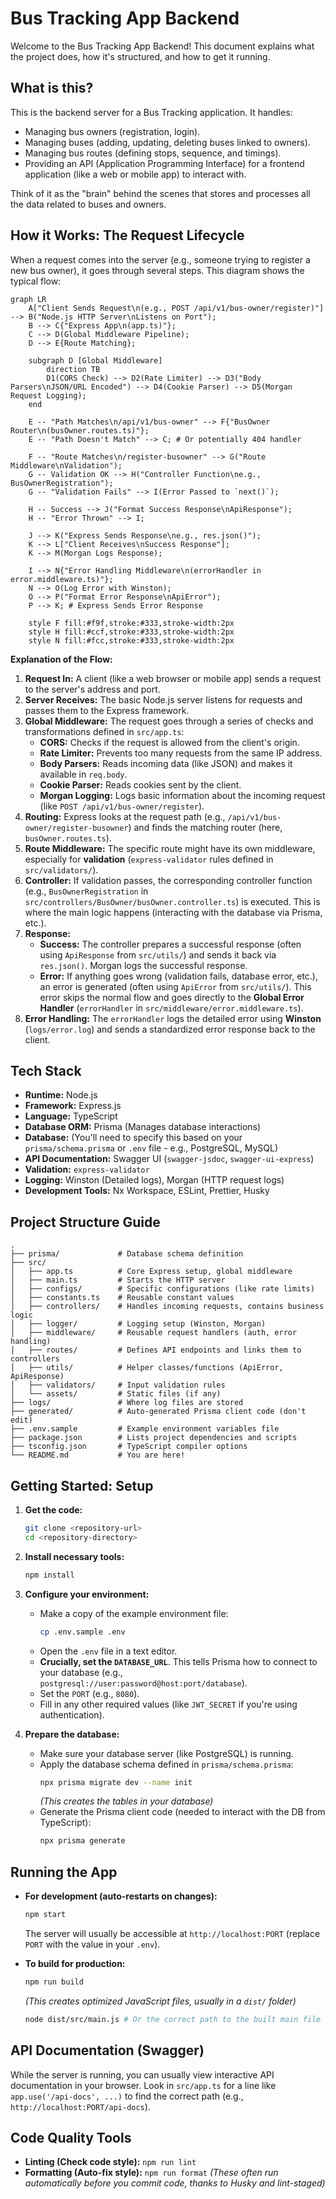 # Bus Tracking App Backend

Welcome to the Bus Tracking App Backend! This document explains what the project does, how it's structured, and how to get it running.

## What is this?

This is the backend server for a Bus Tracking application. It handles:

- Managing bus owners (registration, login).
- Managing buses (adding, updating, deleting buses linked to owners).
- Managing bus routes (defining stops, sequence, and timings).
- Providing an API (Application Programming Interface) for a frontend application (like a web or mobile app) to interact with.

Think of it as the "brain" behind the scenes that stores and processes all the data related to buses and owners.

## How it Works: The Request Lifecycle

When a request comes into the server (e.g., someone trying to register a new bus owner), it goes through several steps. This diagram shows the typical flow:

```mermaid
graph LR
    A["Client Sends Request\n(e.g., POST /api/v1/bus-owner/register)"] --> B("Node.js HTTP Server\nListens on Port");
    B --> C{"Express App\n(app.ts)"};
    C --> D(Global Middleware Pipeline);
    D --> E{Route Matching};

    subgraph D [Global Middleware]
        direction TB
        D1(CORS Check) --> D2(Rate Limiter) --> D3("Body Parsers\nJSON/URL Encoded") --> D4(Cookie Parser) --> D5(Morgan Request Logging);
    end

    E -- "Path Matches\n/api/v1/bus-owner" --> F{"BusOwner Router\n(busOwner.routes.ts)"};
    E -- "Path Doesn't Match" --> C; # Or potentially 404 handler

    F -- "Route Matches\n/register-busowner" --> G("Route Middleware\nValidation");
    G -- Validation OK --> H("Controller Function\ne.g., BusOwnerRegistration");
    G -- "Validation Fails" --> I(Error Passed to `next()`);

    H -- Success --> J("Format Success Response\nApiResponse");
    H -- "Error Thrown" --> I;

    J --> K("Express Sends Response\ne.g., res.json()");
    K --> L["Client Receives\nSuccess Response"];
    K --> M(Morgan Logs Response);

    I --> N{"Error Handling Middleware\n(errorHandler in error.middleware.ts)"};
    N --> O(Log Error with Winston);
    O --> P("Format Error Response\nApiError");
    P --> K; # Express Sends Error Response

    style F fill:#f9f,stroke:#333,stroke-width:2px
    style H fill:#ccf,stroke:#333,stroke-width:2px
    style N fill:#fcc,stroke:#333,stroke-width:2px
```

**Explanation of the Flow:**

1.  **Request In:** A client (like a web browser or mobile app) sends a request to the server's address and port.
2.  **Server Receives:** The basic Node.js server listens for requests and passes them to the Express framework.
3.  **Global Middleware:** The request goes through a series of checks and transformations defined in `src/app.ts`:
    - **CORS:** Checks if the request is allowed from the client's origin.
    - **Rate Limiter:** Prevents too many requests from the same IP address.
    - **Body Parsers:** Reads incoming data (like JSON) and makes it available in `req.body`.
    - **Cookie Parser:** Reads cookies sent by the client.
    - **Morgan Logging:** Logs basic information about the incoming request (like `POST /api/v1/bus-owner/register`).
4.  **Routing:** Express looks at the request path (e.g., `/api/v1/bus-owner/register-busowner`) and finds the matching router (here, `busOwner.routes.ts`).
5.  **Route Middleware:** The specific route might have its own middleware, especially for **validation** (`express-validator` rules defined in `src/validators/`).
6.  **Controller:** If validation passes, the corresponding controller function (e.g., `BusOwnerRegistration` in `src/controllers/BusOwner/busOwner.controller.ts`) is executed. This is where the main logic happens (interacting with the database via Prisma, etc.).
7.  **Response:**
    - **Success:** The controller prepares a successful response (often using `ApiResponse` from `src/utils/`) and sends it back via `res.json()`. Morgan logs the successful response.
    - **Error:** If anything goes wrong (validation fails, database error, etc.), an error is generated (often using `ApiError` from `src/utils/`). This error skips the normal flow and goes directly to the **Global Error Handler** (`errorHandler` in `src/middleware/error.middleware.ts`).
8.  **Error Handling:** The `errorHandler` logs the detailed error using **Winston** (`logs/error.log`) and sends a standardized error response back to the client.

## Tech Stack

- **Runtime:** Node.js
- **Framework:** Express.js
- **Language:** TypeScript
- **Database ORM:** Prisma (Manages database interactions)
- **Database:** (You'll need to specify this based on your `prisma/schema.prisma` or `.env` file - e.g., PostgreSQL, MySQL)
- **API Documentation:** Swagger UI (`swagger-jsdoc`, `swagger-ui-express`)
- **Validation:** `express-validator`
- **Logging:** Winston (Detailed logs), Morgan (HTTP request logs)
- **Development Tools:** Nx Workspace, ESLint, Prettier, Husky

## Project Structure Guide

```
.
├── prisma/             # Database schema definition
├── src/
│   ├── app.ts          # Core Express setup, global middleware
│   ├── main.ts         # Starts the HTTP server
│   ├── configs/        # Specific configurations (like rate limits)
│   ├── constants.ts    # Reusable constant values
│   ├── controllers/    # Handles incoming requests, contains business logic
│   ├── logger/         # Logging setup (Winston, Morgan)
│   ├── middleware/     # Reusable request handlers (auth, error handling)
│   ├── routes/         # Defines API endpoints and links them to controllers
│   ├── utils/          # Helper classes/functions (ApiError, ApiResponse)
│   ├── validators/     # Input validation rules
│   └── assets/         # Static files (if any)
├── logs/               # Where log files are stored
├── generated/          # Auto-generated Prisma client code (don't edit)
├── .env.sample         # Example environment variables file
├── package.json        # Lists project dependencies and scripts
├── tsconfig.json       # TypeScript compiler options
└── README.md           # You are here!
```

## Getting Started: Setup

1.  **Get the code:**

    ```bash
    git clone <repository-url>
    cd <repository-directory>
    ```

2.  **Install necessary tools:**

    ```bash
    npm install
    ```

3.  **Configure your environment:**

    - Make a copy of the example environment file:
      ```bash
      cp .env.sample .env
      ```
    - Open the `.env` file in a text editor.
    - **Crucially, set the `DATABASE_URL`**. This tells Prisma how to connect to your database (e.g., `postgresql://user:password@host:port/database`).
    - Set the `PORT` (e.g., `8080`).
    - Fill in any other required values (like `JWT_SECRET` if you're using authentication).

4.  **Prepare the database:**
    - Make sure your database server (like PostgreSQL) is running.
    - Apply the database schema defined in `prisma/schema.prisma`:
      ```bash
      npx prisma migrate dev --name init
      ```
      _(This creates the tables in your database)_
    - Generate the Prisma client code (needed to interact with the DB from TypeScript):
      ```bash
      npx prisma generate
      ```

## Running the App

- **For development (auto-restarts on changes):**

  ```bash
  npm start
  ```

  The server will usually be accessible at `http://localhost:PORT` (replace `PORT` with the value in your `.env`).

- **To build for production:**
  ```bash
  npm run build
  ```
  _(This creates optimized JavaScript files, usually in a `dist/` folder)_
  ```bash
  node dist/src/main.js # Or the correct path to the built main file
  ```

## API Documentation (Swagger)

While the server is running, you can usually view interactive API documentation in your browser. Look in `src/app.ts` for a line like `app.use('/api-docs', ...)` to find the correct path (e.g., `http://localhost:PORT/api-docs`).

## Code Quality Tools

- **Linting (Check code style):** `npm run lint`
- **Formatting (Auto-fix style):** `npm run format`
  _(These often run automatically before you commit code, thanks to Husky and lint-staged)_
